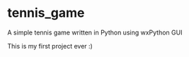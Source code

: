 # tennis_game

A simple tennis game written in Python using wxPython GUI

This is my first project ever :)
